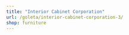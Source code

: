 ```yaml
---
title: "Interior Cabinet Corporation"
url: /goleta/interior-cabinet-corporation-3/
shop: furniture
---
```

